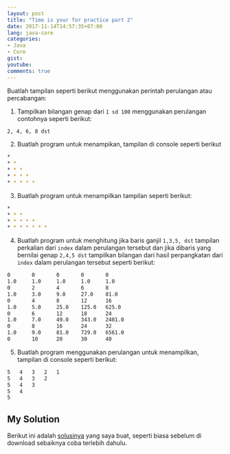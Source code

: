 ```yaml
---
layout: post
title: "Time is your for practice part 2"
date: 2017-11-14T14:57:35+07:00
lang: java-core
categories:
- Java
- Core
gist: 
youtube: 
comments: true
---
```


Buatlah tampilan seperti berikut menggunakan perintah perulangan atau percabangan:

1. Tampilkan bilangan genap dari `1 sd 100` menggunakan perulangan contohnya seperti berikut:
```sh
2, 4, 6, 8 dst
```
2. Buatlah program untuk menampikan, tampilan di console seperti berikut
```sh
*
* * 
* * * 
* * * *
* * * * *
```
3. Buatlah program untuk menampilkan tampilan seperti berikut:
```sh
*
* * *
* * * * *
* * * * * * *
```
4. Buatlah program untuk menghitung jika baris ganjil `1,3,5, dst` tampilan perkalian dari `index` dalam perulangan tersebut dan jika dibaris yang bernilai genap `2,4,5 dst` tampilkan bilangan dari hasil perpangkatan dari `index` dalam perulangan tersebut seperti berikut:
```sh
0       0       0       0       0 
1.0     1.0     1.0     1.0     1.0 
0       2       4       6       8 
1.0     3.0     9.0     27.0    81.0 
0       4       8       12      16 
1.0     5.0     25.0    125.0   625.0 
0       6       12      18      24 
1.0     7.0     49.0    343.0   2401.0 
0       8       16      24      32 
1.0     9.0     81.0    729.0   6561.0 
0       10      20      30      40 
```
5. Buatlah program menggunakan perulangan untuk menampilkan, tampilan di console seperti berikut:
```sh
5   4   3   2   1
5   4   3   2
5   4   3   
5   4
5
```

## My Solution

Berikut ini adalah [solusinya](/resources/downloads/file/java-core.quis-2.zip) yang saya buat, seperti biasa sebelum di download sebaiknya coba terlebih dahulu.
